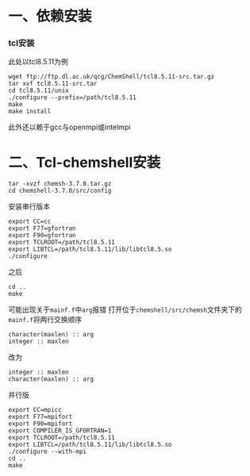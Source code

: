# 一、依赖安装
### tcl安装
此处以tcl8.5.11为例
```
wget ftp://ftp.dl.ac.uk/qcg/ChemShell/tcl8.5.11-src.tar.gz
tar xvf tcl8.5.11-src.tar
cd tcl8.5.11/unix
./configure --prefix=/path/tcl8.5.11
make
make install
```
此外还以赖于gcc与openmpi或intelmpi
# 二、Tcl-chemshell安装
```
tar -xvzf chemsh-3.7.0.tar.gz
cd chemshell-3.7.0/src/config
```
安装串行版本
```
export CC=cc
export F77=gfortran
export F90=gfortran
export TCLROOT=/path/tcl8.5.11
export LIBTCL=/path/tcl8.5.11/lib/libtcl8.5.so
./configure
```
之后
```
cd ..
make
```
可能出现关于`mainf.f`中`arg`报错
打开位于`chemshell/src/chemsh`文件夹下的`mainf.f`将两行交换顺序
```
character(maxlen) :: arg
integer :: maxlen
```
改为
```
integer :: maxlen
character(maxlen) :: arg
```
并行版

```
export CC=mpicc
export F77=mpifort
export F90=mpifort
export COMPILER_IS_GFORTRAN=1
export TCLROOT=/path/tcl8.5.11
export LIBTCL=/path/tcl8.5.11/lib/libtcl8.5.so
./configure --with-mpi
cd ..
make
```

